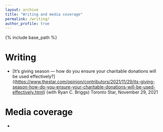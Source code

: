 ```yaml
---
layout: archive
title: "Writing and media coverage"
permalink: /writing/
author_profile: true
---
```


{% include base_path %}


Writing
======
* [It’s giving season — how do you ensure your charitable donations will be used effectively?]((https://www.thestar.com/opinion/contributors/2021/11/29/its-giving-season-how-do-you-ensure-your-charitable-donations-will-be-used-effectively.html) (with Ryan C. Briggs) Toronto Star, November 29, 2021


Media coverage
======
*
